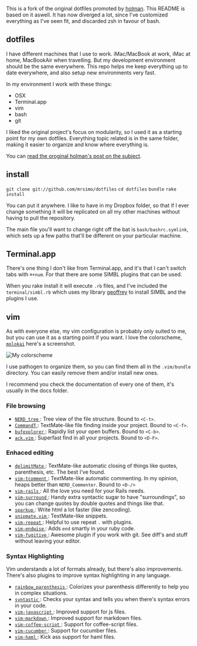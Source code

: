 This is a fork of the original dotfiles promoted by [holman](http://github.com/holman). This README is based on it aswell.
It has now diverged a lot, since I've customized everything as I've seen fit, and discarded zsh in favour of bash.

## dotfiles

I have different machines that I use to work. iMac/MacBook at work, iMac at home, MacBookAir when travelling. But my development environment should be the same everywhere.
This repo helps me keep everything up to date everywhere, and also setup new environments very fast.

In my environment I work with these things:
* OSX
* Terminal.app
* vim
* bash
* git

I liked the original project's focus on modularity, so I used it as a starting point for my own dotfiles.
Everything topic related is in the same folder, making it easier to organize and know where everything is.

You can [read the oroginal holman's post on the subject](http://zachholman.com/2010/08/dotfiles-are-meant-to-be-forked/).

## install

  `git clone git://github.com/mrsimo/dotfiles`
  `cd dotfiles`
  `bundle`
  `rake install`

You can put it anywhere. I like to have in my Dropbox folder, so that if I ever change something it will be replicated on all my other machines without having to pull the repository.

The main file you'll want to change right off the bat is `bash/bashrc.symlink`, which sets up a few paths that'll be different on your particular machine.

## Terminal.app

There's one thing I don't like from Terminal.app, and it's that I can't switch tabs with `⌘+num`. For that there are some SIMBL plugins that can be used.

When you rake install it will execute `.rb` files, and I've included the `terminal/simbl.rb` which uses my library [geoffrey](http://github.com/mrsimo/geoffrey) to install SIMBL and the plugins I use.

## vim

As with everyone else, my vim configuration is probably only suited to me, but you can use it as a starting point if you want. I love the colorscheme, [`molokai`](http://www.vim.org/scripts/script.php?script_id=2340) here's a screenshot.

![My colorscheme](http://dl.dropbox.com/u/31054/vim-ui.png)

I use pathogen to organize them, so you can find them all in the `.vim/bundle` directory. You can easily remove them and/or install new ones.

I recommend you check the documentation of every one of them, it's usually in the docs folder.

### File browsing

* [ `NERD_tree` ](http://www.vim.org/scripts/script.php?script_id=1658): Tree view of the file structure. Bound to `<C-t>`.
* [ `CommandT` ](http://www.vim.org/scripts/script.php?script_id=3025): TextMate-like file finding inside your project. Bound to `<C-f>`.
* [ `bufexplorer` ](http://www.vim.org/scripts/script.php?script_id=42): Rapidly list your open buffers. Bound to `<C-b>`.
* [ `ack.vim` ](http://github.com/mileszs/ack.vim): Superfast find in all your projects. Bound to `<D-F>`.

### Enhaced editing

* [ `delimitMate` ](http://github.com/Raimondi/delimitMate): TextMate-like automatic closing of things like quotes, parenthesis, etc. The best I've found.
* [ `vim-tcomment` ](http://github.com/tsaleh/vim-tcomment): TextMate-like automatic commenting. In my opinion, heaps better than `NERD_Commenter`. Bound to `<D-/>`
* [ `vim-rails` ](http://github.com/tpope/vim-rails): All the love you need for your Rails needs.
* [ `vim-surround` ](http://github.com/tpope/vim-surround): Handy extra syntactic sugar to have "surroundings", so you can change quotes by double quotes and things like that.
* [ `sparkup` ](http://github.com/rstacruz/sparkup/tree/master/vim/): Write html a lot faster (like zencoding).
* [ `snipmate.vim` ](http://github.com/msanders/snipmate.vim): TextMate-like snippets.
* [ `vim-repeat` ](http://github.com/tpope/vim-repeat): Helpful to use repeat `.` with plugins.
* [ `vim-endwise` ](http://github.com/tpope/vim-endwise): Adds `end` smartly in your ruby code.
* [ `vim-fugitive` ](http://github.com/tpope/vim-fugitive): Awesome plugin if you work with git. See diff's and stuff without leaving your editor.

### Syntax Highlighting

Vim understands a lot of formats already, but there's also improvements. There's also plugins to improve syntax highlighting in any language.

* [ `rainbow_parenthesis` ](http://www.vim.org/scripts/script.php?script_id=1561): Colorizes your parenthesis differently to help you in complex situations.
* [ `syntastic` ](http://github.com/scrooloose/syntastic): Checks your syntax and tells you when there's syntax errors in your code.
* [ `vim-javascript` ](http://github.com/pangloss/vim-javascript): Improved support for js files.
* [ `vim-markdown` ](http://github.com/plasticboy/vim-markdown): Improved support for markdown files.
* [ `vim-coffee-script` ](http://github.com/kchmck/vim-coffee-script): Support for coffee-script files.
* [ `vim-cucumber` ](http://github.com/tpope/vim-cucumber): Support for cucumber files.
* [ `vim-haml` ](http://github.com/tpope/vim-haml): Kick ass support for haml files.


